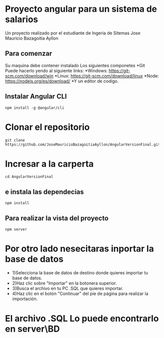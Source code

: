 # Proyecto angular para un sistema de salarios
Un proyecto  realizado por el estudiante de Ingeria de Sitemas Jose Mauricio Bazagoitia Ayllon
## Para comenzar
Su maquina debe contener instalado
Los siguientes componetes
*Git Puede hacerlo yendo al siguiente links:
*Windows: https://git-scm.com/download/win
*Linux: https://git-scm.com/download/linux
*Node: https://nodejs.org/es/download/
*Y un editor de codigo.
## Instalar Angular CLI
```
npm install -g @angular/cli
```
# Clonar el repositorio
```
git clone https://github.com/JoseMauricioBazagoitiaAyllon/AngularVersionFinal.git
```
# Incresar a la carperta
```
cd AngularVersionFinal
```
## e instala las dependecias
```
npm install
```
## Para realizar la vista del proyecto 
```
npm server
```
# Por otro lado nesecitaras inportar la base de datos
* 1)Selecciona la base de datos de destino donde quieres importar tu base de datos.
* 2)Haz clic sobre "Importar" en la botonera superior.
* 3)Busca el archivo en tu PC .SQL que quieres importar.
* 4)Haz clic en el botón "Continuar" del pie de página para realizar la importación.
# El archivo .SQL Lo puede encontrarlo en server\BD
